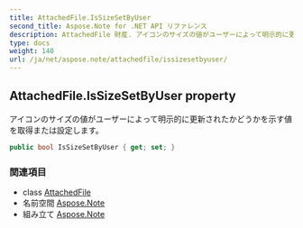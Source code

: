 ```yaml
---
title: AttachedFile.IsSizeSetByUser
second_title: Aspose.Note for .NET API リファレンス
description: AttachedFile 財産. アイコンのサイズの値がユーザーによって明示的に更新されたかどうかを示す値を取得または設定します
type: docs
weight: 140
url: /ja/net/aspose.note/attachedfile/issizesetbyuser/
---
```

## AttachedFile.IsSizeSetByUser property

アイコンのサイズの値がユーザーによって明示的に更新されたかどうかを示す値を取得または設定します。

```csharp
public bool IsSizeSetByUser { get; set; }
```

### 関連項目

* class [AttachedFile](../)
* 名前空間 [Aspose.Note](../../attachedfile/)
* 組み立て [Aspose.Note](../../../)


